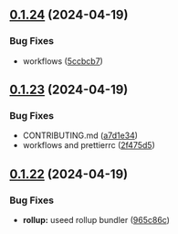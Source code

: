 ## [0.1.24](https://github.com/asdotdev/react-list/compare/v0.1.23...v0.1.24) (2024-04-19)


### Bug Fixes

* workflows ([5ccbcb7](https://github.com/asdotdev/react-list/commit/5ccbcb73bc46e05985e029d6f3487aef6a08f47a))



## [0.1.23](https://github.com/asdotdev/react-list/compare/v0.1.22...v0.1.23) (2024-04-19)


### Bug Fixes

* CONTRIBUTING.md ([a7d1e34](https://github.com/asdotdev/react-list/commit/a7d1e347f5833a7d5800748703d813699d2ef16b))
* workflows and prettierrc ([2f475d5](https://github.com/asdotdev/react-list/commit/2f475d55a9832f0f81ae51224a6871d631786031))



## [0.1.22](https://github.com/asdotdev/react-list/compare/965c86c0c59fae28a601fee051fad9ff4ce487d6...v0.1.22) (2024-04-19)


### Bug Fixes

* **rollup:** useed rollup bundler ([965c86c](https://github.com/asdotdev/react-list/commit/965c86c0c59fae28a601fee051fad9ff4ce487d6))



